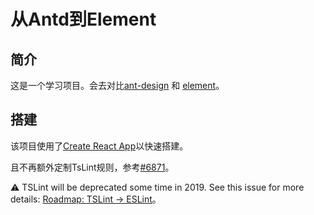 # 从Antd到Element

## 简介

这是一个学习项目。会去对比[ant-design](https://github.com/ant-design/ant-design) 和 [element](https://github.com/ElemeFE/element)。

## 搭建

该项目使用了[Create React App](https://github.com/facebook/create-react-app)以快速搭建。

且不再额外定制TsLint规则，参考[#6871](https://github.com/facebook/create-react-app/issues/6871)。

⚠️ TSLint will be deprecated some time in 2019. See this issue for more details: [Roadmap: TSLint → ESLint](https://github.com/palantir/tslint/issues/4534)。
